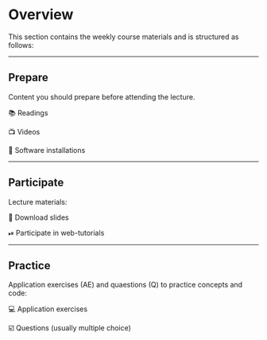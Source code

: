 # Overview

This section contains the weekly course materials and is structured as follows:

---

## Prepare

Content you should prepare before attending the lecture. 


📚 Readings

📺 Videos

💾 Software installations

---

## Participate

Lecture materials: 


📑 Download slides

⏯ Participate in web-tutorials

---

## Practice

Application exercises (AE) and quaestions (Q) to practice concepts and code:

💻 Application exercises

☑️ Questions (usually multiple choice)
